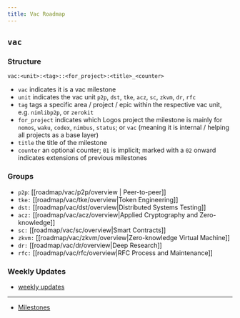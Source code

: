 ```yaml
---
title: Vac Roadmap
---
```

## `vac`

### Structure

`vac:<unit>:<tag>::<for_project>:<title>_<counter>`
- `vac` indicates it is a vac milestone
- `unit` indicates the vac unit `p2p`, `dst`, `tke`, `acz`, `sc`, `zkvm`, `dr`, `rfc`
- `tag` tags a specific area / project / epic within the respective vac unit, e.g. `nimlibp2p`, or `zerokit`
- `for_project` indicates which Logos project the milestone is mainly for `nomos`, `waku`, `codex`, `nimbus`, `status`; or `vac` (meaning it is internal / helping all projects as a base layer)
- `title` the title of the milestone
- `counter` an optional counter; `01` is implicit; marked with a `02` onward indicates extensions of previous milestones

### Groups
- `p2p`: [[roadmap/vac/p2p/overview | Peer-to-peer]]
- `tke:` [[roadmap/vac/tke/overview|Token Engineering]]
- `dst:` [[roadmap/vac/dst/overview|Distributed Systems Testing]]
- `acz:` [[roadmap/vac/acz/overview|Applied Cryptography and Zero-knowledge]]
- `sc:` [[roadmap/vac/sc/overview|Smart Contracts]]
- `zkvm:` [[roadmap/vac/zkvm/overview|Zero-knowledge Virtual Machine]]
- `dr:` [[roadmap/vac/dr/overview|Deep Research]]
- `rfc:` [[roadmap/vac/rfc/overview|RFC Process and Maintenance]] 

### Weekly Updates
- [weekly updates](tags/vac-updates)

--- 
- [Milestones](roadmap/vac/milestones-overview.md)
